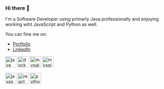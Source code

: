 ### Hi there 👋

I'm a Software Developer using primarly Java professionally and enjoying working wiht JavaScript and Python as well.

You can fine me on:
- [Portfolio](https://manolis-papadimitriou.com/)
- [LinkedIn](https://www.linkedin.com/in/manolis-papadimitriou/)


<p align="left"> 
<img src="https://devicons.github.io/devicon/devicon.git/icons/java/java-original-wordmark.svg" alt="java" width="35" height="35"/>
<img src="https://devicons.github.io/devicon/devicon.git/icons/docker/docker-original-wordmark.svg" alt="docker" width="35" height="35"/>
<img src="https://devicons.github.io/devicon/devicon.git/icons/mysql/mysql-original-wordmark.svg" alt="mysql" width="35" height="35"/> 
<img src="https://devicons.github.io/devicon/devicon.git/icons/oracle/oracle-original.svg" alt="mysql" width="35" height="35"/> 
</p>

<p align="left"> 
<img src="https://devicons.github.io/devicon/devicon.git/icons/javascript/javascript-original.svg" alt="javascript" width="35" height="35"/>
<img src="https://devicons.github.io/devicon/devicon.git/icons/react/react-original-wordmark.svg" alt="react" width="35" height="35"/> 
<img src="https://devicons.github.io/devicon/devicon.git/icons/python/python-original.svg" alt="python" width="35" height="35"/>
</p>
